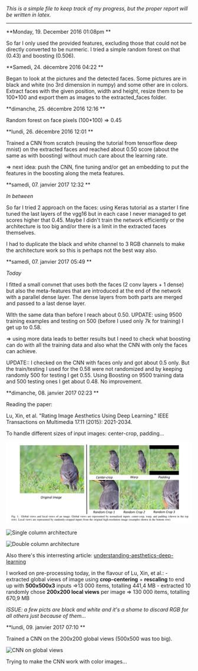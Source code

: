 *This is a simple file to keep track of my progress, but the proper report will be written in latex.*

-------------------

**Monday, 19. December 2016 01:08pm **

So far I only used the provided features, excluding those that could not be directly converted to be nurmeric. I tried a simple random forest on that (0.43) and boosting (0.506).


**Samedi, 24. décembre 2016 04:22 **

Began to look at the pictures and the detected faces. Some pictures are in black and white (no 3rd dimension in numpy) and some other are in colors. Extract faces with the given position, width and height, resize them to be 100*100 and export them as images to the extracted_faces folder.


**dimanche, 25. décembre 2016 12:16 **

Random forest on face pixels (100*100) => 0.45

**lundi, 26. décembre 2016 12:01 **

Trained a CNN from scratch (reusing the tutorial from tensorflow deep mnist) on the extracted faces and reached about 0.50 score (about the same as with boosting) without much care about the learning rate.

=> next idea: push the CNN, fine tuning and/or get an embedding to put the features in the boosting along the meta features. 


**samedi, 07. janvier 2017 12:32 **

*In between*

So far I tried 2 approach on the faces: using Keras tutorial as a starter I fine tuned the last layers of the vgg16 but in each case I never managed to get scores higher that 0.45. Maybe I didn't train the network efficiently or the architecture is too big and/or there is a limit in the extracted faces themselves.

I had to duplicate the black and white channel to 3 RGB channels to make the architecture work so this is perhaps not the best way also.


**samedi, 07. janvier 2017 05:49 **

*Today*

I fitted a small convnet that uses both the faces (2 conv layers + 1 dense) but also the meta-features that are introduced at the end of the network with a parallel dense layer. The dense layers from both parts are merged and passed to a last dense layer.

WIth the same data than before I reach about 0.50. UPDATE: using 9500 training examples and testing on 500 (before I used only 7k for training) I get up to 0.58.

=> using more data leads to better results but I need to check what boosting can do with all the training data and also what the CNN with only the faces can achieve.

UPDATE:: I checked on the CNN with faces only and got about 0.5 only. But the train/testing I used for the 0.58 were not randomized and by keeping randomly 500 for testing I get 0.55. Using Boosting on 9500 training data and 500 testing ones I get about 0.48. No improvement.


**dimanche, 08. janvier 2017 02:23 **

Reading the paper: 

Lu, Xin, et al. "Rating Image Aesthetics Using Deep Learning." IEEE Transactions on Multimedia 17.11 (2015): 2021-2034.

To handle different sizes of input images: center-crop, padding...

![ Image resizing/cropping](img/image_cropping.png  "Image resizing/cropping")

![Single column architecture](/home/clement/Documents/git/regained/report/img/single_col_archi.png  "Single column architecture")



![Double column architecture](/home/clement/Documents/git/regained/report/img/double_col_archi.png  "Double column architecture")


Also there's this interresting article: [understanding-aesthetics-deep-learning](https://devblogs.nvidia.com/parallelforall/understanding-aesthetics-deep-learning/) 

I worked on pre-processing today, in the flavour of Lu, Xin, et al.: 
	- extracted global views of image using **crop-centering** + **rescaling** to end up with **500x500x3** inputs =>13 000 items, totalling 441,4 MB
	- extracted 10 randomly chose **200x200 local views** per image => 130 000 items, totalling 670,9 MB
	
 *ISSUE: a few picts are black and white and it's a shame to discard RGB for all others just because of them...*
 
 
 **lundi, 09. janvier 2017 07:10 **
 
 Trained a CNN on the 200x200 global views (500x500 was too big).
 
 ![CNN on global views](/home/clement/Documents/git/regained/report/img/CNN_global_views.png  "CNN on global views")
 
 Trying to make the CNN work with color images...
